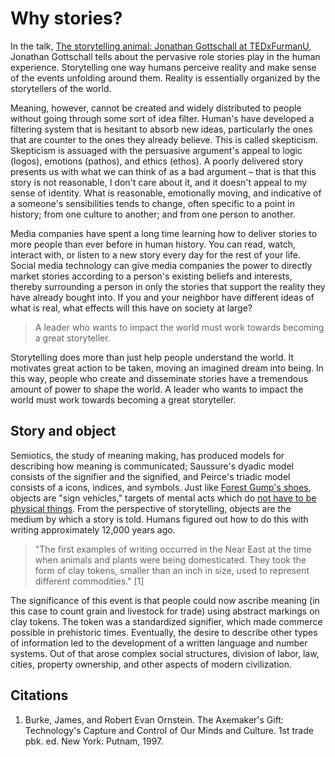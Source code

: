 # Why stories?

In the talk, [The storytelling animal: Jonathan Gottschall at TEDxFurmanU](https://www.youtube.com/watch?v=Vhd0XdedLpY), Jonathan Gottschall tells about the pervasive role stories play in the human experience. Storytelling one way humans perceive reality and make sense of the events unfolding around them. Reality is essentially organized by the storytellers of the world.

Meaning, however, cannot be created and widely distributed to people without going through some sort of idea filter. Human's have developed a filtering system that is hesitant to absorb new ideas, particularly the ones that are counter to the ones they already believe. This is called skepticism.  Skepticism is assuaged with the persuasive argument's appeal to logic \(logos\), emotions \(pathos\), and ethics \(ethos\). A poorly delivered story presents us with what we can think of as a bad argument – that is that this story is not reasonable, I don't care about it, and it doesn't appeal to my sense of identity. What is reasonable, emotionally moving, and indicative of a someone's sensibilities tends to change, often specific to a point in history; from one culture to another; and from one person to another.

Media companies have spent a long time learning how to deliver stories to more people than ever before in human history. You can read, watch, interact with, or listen to a new story every day for the rest of your life. Social media technology can give media companies the power to directly market stories according to a person's existing beliefs and interests, thereby surrounding a person in only the stories that support the reality they have already bought into. If you and your neighbor have different ideas of what is real, what effects will this have on society at large?

> A leader who wants to impact the world must work towards becoming a great storyteller.

Storytelling does more than just help people understand the world. It motivates great action to be taken, moving an imagined dream into being. In this way, people who create and disseminate stories have a tremendous amount of power to shape the world. A leader who wants to impact the world must work towards becoming a great storyteller.

## Story and object

Semiotics, the study of meaning making, has produced models for describing how meaning is communicated; Saussure's dyadic model consists of the signifier and the signified, and Peirce's triadic model consists of a icons, indices, and symbols. Just like [Forest Gump's shoes](https://www.youtube.com/watch?v=egkrxkiUnoo), objects are "sign vehicles," targets of mental acts which do [not have to be physical things](https://vimeo.com/133160620). From the perspective of storytelling, objects are the medium by which a story is told. Humans figured out how to do this with writing approximately 12,000 years ago.

> "The first examples of writing occurred in the Near East at the time when animals and plants were being domesticated. They took the form of clay tokens, smaller than an inch in size, used to represent different commodities." \[1\]

The significance of this event is that people could now ascribe meaning \(in this case to count grain and livestock for trade\) using abstract markings on clay tokens. The token was a standardized signifier, which made commerce possible in prehistoric times. Eventually, the desire to describe other types of information led to the development of a written language and number systems. Out of that arose complex social structures, division of labor, law, cities, property ownership, and other aspects of modern civilization.

## Citations

1. Burke, James, and Robert Evan Ornstein. The Axemaker's Gift: Technology's Capture and Control of Our Minds and Culture. 1st trade pbk. ed. New York: Putnam, 1997.



